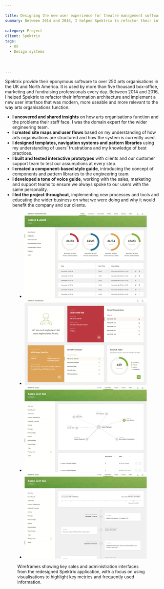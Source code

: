 ```yaml
---

title: Designing the new user experience for theatre management software
summary: Between 2014 and 2016, I helped Spektrix to refactor their information architecture and implement a new user interface that was modern, more useable and more relevant to the way arts organisations function.

category: Project
client: Spektrix
tags: 
  - UX
  - Design systems



---
```


Spektrix provide their eponymous software to over 250 arts organisations in the UK and North America. It is used by more than five thousand box-office, marketing and fundraising professionals every day. Between 2014 and 2016, I helped Spektrix to refactor their information architecture and implement a new user interface that was modern, more useable and more relevant to the way arts organisations function.

- **I uncovered and shared insights** on how arts organisations function and the problems their staff face. I was the domain expert for the wider engineering team.
- **I created site maps and user flows** based on my understanding of how arts organisations are structured and how the system is currently used.
- **I designed templates, navigation systems and pattern libraries** using my understanding of users’ frustrations and my knowledge of best practices.
- **I built and tested interactive prototypes** with clients and our customer support team to test our assumptions at every step.
- **I created a component-based style guide**, introducing the concept of components and pattern libraries to the engineering team.
- **I developed a tone of voice guide**, working with the sales, marketing and support teams to ensure we always spoke to our users with the same personality.
- **I led the project throughout**, implementing new processes and tools and educating the wider business on what we were doing and why it would benefit the company and our clients.

<figure>
  <ul>
    <li>
      <a href="images/post_1_1.png">
        <picture>
          <img alt="Wireframe" src="images/post_1_1.png" title="Wireframe 1 of 4: Visualising the sales of tickets via different channels">
        </picture>
      </a>
    </li>
    <li>
      <a href="images/post_1_2.png">
        <picture>
          <img alt="Wireframe" src="images/post_1_2.png" title="Wireframe 2 of 4: Dashboard showing key metrics identified by box office staff">
        </picture>
      </a>
    </li>
    <li>
      <a href="images/post_1_3.png">
        <picture>
          <img alt="Wireframe" src="images/post_1_3.png" title="Wireframe 3 of 4: Describing the relationships between customers using a network graph">
        </picture>
      </a>
    </li>
    <li>
      <a href="images/post_1_4.png">
        <picture>
          <img alt="Wireframe" src="images/post_1_4.png" title="Wireframe 4 of 4: A timeline of a customers interactions with a theatre over time">
        </picture>
      </a>
    </li>
  </ul>
  <figcaption>Wireframes showing key sales and administration interfaces from the redesigned Spektrix application, with a focus on using visualisations to highlight key metrics and frequently used information.</figcaption>
</figure>
